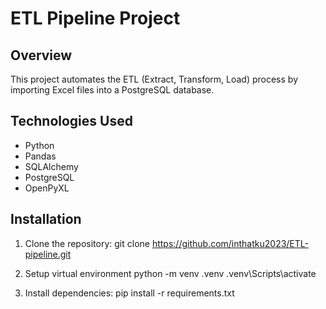 # ETL Pipeline Project

## Overview
This project automates the ETL (Extract, Transform, Load) process by importing Excel files into a PostgreSQL database.

## Technologies Used
- Python
- Pandas
- SQLAlchemy
- PostgreSQL
- OpenPyXL

## Installation
1. Clone the repository:
   git clone https://github.com/inthatku2023/ETL-pipeline.git

2. Setup virtual environment
  python -m venv .venv
  .venv\Scripts\activate 

3. Install dependencies:
  pip install -r requirements.txt


